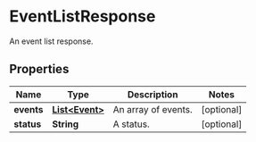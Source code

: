 

# EventListResponse

An event list response.
## Properties

Name | Type | Description | Notes
------------ | ------------- | ------------- | -------------
**events** | [**List&lt;Event&gt;**](Event.md) | An array of events. |  [optional]
**status** | **String** | A status. |  [optional]



